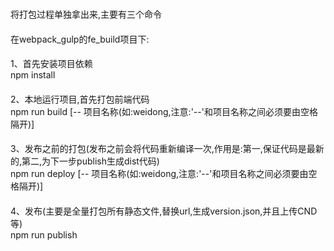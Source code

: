 ###
将打包过程单独拿出来,主要有三个命令
####
在webpack_gulp的fe_build项目下:
####
1、首先安装项目依赖<br>
npm install
####
2、本地运行项目,首先打包前端代码<br>
npm run build [-- 项目名称(如:weidong,注意:'--'和项目名称之间必须要由空格隔开)]
####
3、发布之前的打包(发布之前会将代码重新编译一次,作用是:第一,保证代码是最新的,第二,为下一步publish生成dist代码)<br>
npm run deploy [-- 项目名称(如:weidong,注意:'--'和项目名称之间必须要由空格隔开)]
####
4、发布(主要是全量打包所有静态文件,替换url,生成version.json,并且上传CND等)<br>
npm run publish